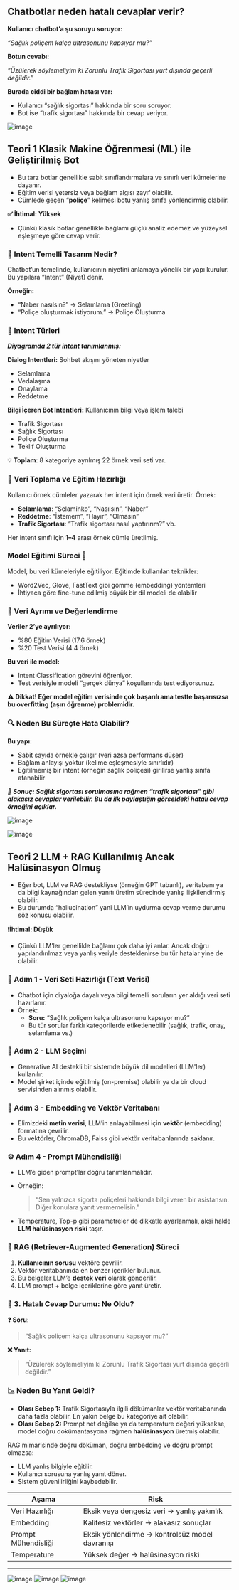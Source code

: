 ## Chatbotlar neden hatalı cevaplar verir?

**Kullanıcı chatbot’a şu soruyu soruyor:**

_“Sağlık poliçem kalça ultrasonunu kapsıyor mu?”_

**Botun cevabı:**

_“Üzülerek söylemeliyim ki Zorunlu Trafik Sigortası yurt dışında geçerli değildir.”_

**Burada ciddi bir bağlam hatası var:**

* Kullanıcı “sağlık sigortası” hakkında bir soru soruyor.
* Bot ise “trafik sigortası” hakkında bir cevap veriyor.

![image](https://github.com/user-attachments/assets/c015b90c-59b2-4141-8f72-8fb6cc62b61a)


## Teori 1 Klasik Makine Öğrenmesi (ML) ile Geliştirilmiş Bot

* Bu tarz botlar genellikle sabit sınıflandırmalara ve sınırlı veri kümelerine dayanır.
* Eğitim verisi yetersiz veya bağlam algısı zayıf olabilir.
* Cümlede geçen “**poliçe**” kelimesi botu yanlış sınıfa yönlendirmiş olabilir.

**✅ İhtimal: Yüksek**
* Çünkü klasik botlar genellikle bağlamı güçlü analiz edemez ve yüzeysel eşleşmeye göre cevap verir.

### 🧩 Intent Temelli Tasarım Nedir?

Chatbot’un temelinde, kullanıcının niyetini anlamaya yönelik bir yapı kurulur. Bu yapılara “Intent” (Niyet) denir.

**Örneğin:**

- “Naber nasılsın?” → Selamlama (Greeting)
- “Poliçe oluşturmak istiyorum.” → Poliçe Oluşturma

### 🧠 Intent Türleri

_**Diyagramda 2 tür intent tanımlanmış:**_

**Dialog Intentleri:** Sohbet akışını yöneten niyetler

- Selamlama
- Vedalaşma
- Onaylama
- Reddetme

**Bilgi İçeren Bot Intentleri:** Kullanıcının bilgi veya işlem talebi

- Trafik Sigortası
- Sağlık Sigortası
- Poliçe Oluşturma
- Teklif Oluşturma

💡 **Toplam**: 8 kategoriye ayrılmış 22 örnek veri seti var.

### 💬 Veri Toplama ve Eğitim Hazırlığı

Kullanıcı örnek cümleler yazarak her intent için örnek veri üretir. Örnek:

- **Selamlama**: “Selaminko”, “Nasılsın”, “Naber”
- **Reddetme**: “İstemem”, “Hayır”, “Olmasın”
- **Trafik Sigortası**: “Trafik sigortası nasıl yaptırırım?” vb.

Her intent sınıfı için **1–4** arası örnek cümle üretilmiş.

### Model Eğitimi Süreci 🧪

Model, bu veri kümeleriyle eğitiliyor.
Eğitimde kullanılan teknikler:

- Word2Vec, Glove, FastText gibi gömme (embedding) yöntemleri
- İhtiyaca göre fine-tune edilmiş büyük bir dil modeli de olabilir

### 🔁 Veri Ayrımı ve Değerlendirme

**Veriler 2’ye ayrılıyor:**

* %80 Eğitim Verisi (17.6 örnek)
* %20 Test Verisi (4.4 örnek)

**Bu veri ile model:**

* Intent Classification görevini öğreniyor.
* Test verisiyle modeli “gerçek dünya” koşullarında test ediyorsunuz.

**⚠️ Dikkat! Eğer model eğitim verisinde çok başarılı ama testte başarısızsa bu overfitting (aşırı öğrenme) problemidir.**

### 🔍 Neden Bu Süreçte Hata Olabilir?

**Bu yapı:**

* Sabit sayıda örnekle çalışır (veri azsa performans düşer)
* Bağlam anlayışı yoktur (kelime eşleşmesiyle sınırlıdır)
* Eğitilmemiş bir intent (örneğin sağlık poliçesi) girilirse yanlış sınıfa atanabilir

_**🧨 Sonuç: Sağlık sigortası sorulmasına rağmen “trafik sigortası” gibi alakasız cevaplar verilebilir. Bu da ilk paylaştığın görseldeki hatalı cevap örneğini açıklar.**_

![image](https://github.com/user-attachments/assets/b6d01fd7-095b-47fe-8ae2-a5136b4b4014)

![image](https://github.com/user-attachments/assets/3f5fc986-85f6-40f4-879c-a145538ea25b)



## Teori 2 LLM + RAG Kullanılmış Ancak Halüsinasyon Olmuş

* Eğer bot, LLM ve RAG destekliyse (örneğin GPT tabanlı), veritabanı ya da bilgi kaynağından gelen yanıtı üretim sürecinde yanlış ilişkilendirmiş olabilir.
* Bu durumda “hallucination” yani LLM’in uydurma cevap verme durumu söz konusu olabilir.

**❗️İhtimal: Düşük**
* Çünkü LLM’ler genellikle bağlamı çok daha iyi anlar. Ancak doğru yapılandırılmaz veya yanlış veriyle desteklenirse bu tür hatalar yine de olabilir.

### 🔢 Adım 1 - Veri Seti Hazırlığı (Text Verisi)

- Chatbot için diyaloğa dayalı veya bilgi temelli soruların yer aldığı veri seti hazırlanır.
- Örnek:
  - **Soru:** “Sağlık poliçem kalça ultrasonunu kapsıyor mu?”
  - Bu tür sorular farklı kategorilerde etiketlenebilir (sağlık, trafik, onay, selamlama vs.)

### 🧠 Adım 2 - LLM Seçimi

- Generative AI destekli bir sistemde büyük dil modelleri (LLM'ler) kullanılır.
- Model şirket içinde eğitilmiş (on-premise) olabilir ya da bir cloud servisinden alınmış olabilir.

### 🔁 Adım 3 - Embedding ve Vektör Veritabanı

- Elimizdeki **metin verisi**, LLM’in anlayabilmesi için **vektör** (embedding) formatına çevrilir.
- Bu vektörler, ChromaDB, Faiss gibi vektör veritabanlarında saklanır.

### ⚙️ Adım 4 - Prompt Mühendisliği

- LLM’e giden prompt’lar doğru tanımlanmalıdır.
- Örneğin:
  > “Sen yalnızca sigorta poliçeleri hakkında bilgi veren bir asistansın. Diğer konulara yanıt vermemelisin.”

- Temperature, Top-p gibi parametreler de dikkatle ayarlanmalı, aksi halde **LLM halüsinasyon riski** taşır.


### 🔄 RAG (Retriever-Augmented Generation) Süreci

1. **Kullanıcının sorusu** vektöre çevrilir.
2. Vektör veritabanında en benzer içerikler bulunur.
3. Bu belgeler LLM’e **destek veri** olarak gönderilir.
4. LLM prompt + belge içeriklerine göre yanıt üretir.


### 🚨 3. Hatalı Cevap Durumu: Ne Oldu?

**❓ Soru**:

> “Sağlık poliçem kalça ultrasonunu kapsıyor mu?”

**❌ Yanıt:**

> “Üzülerek söylemeliyim ki Zorunlu Trafik Sigortası yurt dışında geçerli değildir.”

### 📉 Neden Bu Yanıt Geldi?

- **Olası Sebep 1:** Trafik Sigortasıyla ilgili dökümanlar vektör veritabanında daha fazla olabilir. En yakın belge bu kategoriye ait olabilir.
- **Olası Sebep 2:** Prompt net değilse ya da temperature değeri yüksekse, model doğru dokümantasyona rağmen **halüsinasyon** üretmiş olabilir.


RAG mimarisinde doğru döküman, doğru embedding ve doğru prompt olmazsa:

- LLM yanlış bilgiyle eğitilir.
- Kullanıcı sorusuna yanlış yanıt döner.
- Sistem güvenilirliğini kaybedebilir.


| Aşama              | Risk                                                   |
|--------------------|--------------------------------------------------------|
| Veri Hazırlığı     | Eksik veya dengesiz veri → yanlış yakınlık            |
| Embedding          | Kalitesiz vektörler → alakasız sonuçlar               |
| Prompt Mühendisliği| Eksik yönlendirme → kontrolsüz model davranışı        |
| Temperature        | Yüksek değer → halüsinasyon riski                     |

---

![image](https://github.com/user-attachments/assets/ad34c386-2997-4557-8e7f-d2f26d644982)
![image](https://github.com/user-attachments/assets/ea43d832-2261-4150-af45-f6f2b159c6e6)
![image](https://github.com/user-attachments/assets/1a661098-66a9-4522-a3f9-94d42acfaff5)

